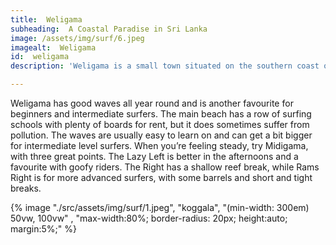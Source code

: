 ```yaml
---
title:  Weligama
subheading:  A Coastal Paradise in Sri Lanka
image: /assets/img/surf/6.jpeg
imagealt:  Weligama
id:  weligama
description: 'Weligama is a small town situated on the southern coast of Sri Lanka, known for its stunning beaches, delectable seafood and rich cultural heritage. '

---
```



Weligama has good waves all year round and is another favourite for beginners and intermediate surfers. The main beach has a row of surfing schools with plenty of boards for rent, but it does sometimes suffer from pollution. The waves are usually easy to learn on and can get a bit bigger for intermediate level surfers. When you’re feeling steady, try Midigama, with three great points. The Lazy Left is better in the afternoons and a favourite with goofy riders. The Right has a shallow reef break, while Rams Right is for more advanced surfers, with some barrels and short and tight breaks. 


{% image "./src/assets/img/surf/1.jpeg", "koggala", "(min-width: 300em) 50vw, 100vw" , "max-width:80%; border-radius: 20px; height:auto; margin:5%;" %}
